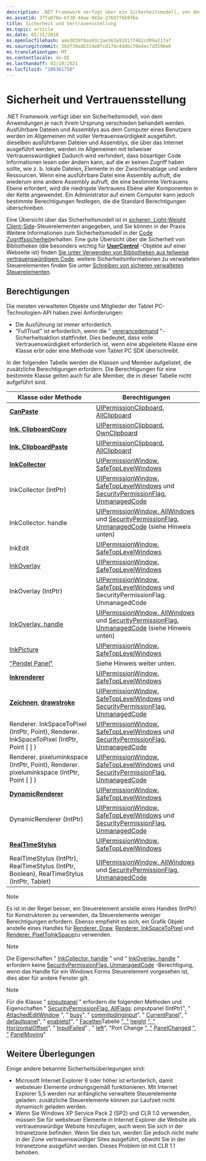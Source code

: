 ```yaml
---
description: .NET Framework verfügt über ein Sicherheitsmodell, von dem Anwendungen je nach ihrem Ursprung verschieden behandelt werden.
ms.assetid: 37fa870a-6f38-44ae-943e-27697f6b9fba
title: Sicherheit und Vertrauensstellung
ms.topic: article
ms.date: 05/31/2018
ms.openlocfilehash: a4e3039f8aa93c2ae563a918177462cd09a217af
ms.sourcegitcommit: 3bdf30edb314e0fcd17dc4ddbc70e4ec7d3596e6
ms.translationtype: MT
ms.contentlocale: de-DE
ms.lasthandoff: 02/10/2021
ms.locfileid: "106361750"
---
```

# <a name="security-and-trust"></a>Sicherheit und Vertrauensstellung

.NET Framework verfügt über ein Sicherheitsmodell, von dem Anwendungen je nach ihrem Ursprung verschieden behandelt werden. Ausführbare Dateien und Assemblys aus dem Computer eines Benutzers werden im Allgemeinen mit voller Vertrauenswürdigkeit ausgeführt. dieselben ausführbaren Dateien und Assemblys, die über das Internet ausgeführt werden, werden im Allgemeinen mit teilweiser Vertrauenswürdigkeit Dadurch wird verhindert, dass bösartiger Code Informationen lesen oder ändern kann, auf die er keinen Zugriff haben sollte, wie z. b. lokale Dateien, Elemente in der Zwischenablage und andere Ressourcen. Wenn eine ausführbare Datei eine Assembly aufruft, die wiederum eine andere Assembly aufruft, die eine bestimmte Vertrauens Ebene erfordert, wird die niedrigste Vertrauens Ebene aller Komponenten in der Kette angewendet. Ein Administrator auf einem Computer kann jedoch bestimmte Berechtigungen festlegen, die die Standard Berechtigungen überschreiben.

Eine Übersicht über das Sicherheitsmodell ist in [sicheren, Light-Weight Client-Side](/archive/msdn-magazine/2002/january/dhtml-and-net-host-secure-lightweight-client-side-controls-in-microsoft-internet-explorer)-Steuerelementen angegeben, und Sie können in der Praxis Weitere Informationen zum Sicherheitsmodell in der [Code Zugriffssicherheit](/previous-versions/msp-n-p/ff648663(v=pandp.10))erhalten. Eine gute Übersicht über die Sicherheit von Bibliotheken (die besonders wichtig für [**UserControl**](/uwp/api/Windows.UI.Xaml.Controls.UserControl?view=winrt-19041) -Objekte auf einer Webseite ist) finden [Sie unter Verwenden von Bibliotheken aus teilweise vertrauenswürdigem Code](/documentation/?url=%2flibrary%2fcpguide%2fhtml%2fcpconusinglibrariesfrompartiallytrustedcode.asp). weitere Sicherheitsinformationen zu verwalteten Steuerelementen finden Sie unter [Schreiben von sicheren verwalteten Steuerelementen](/documentation/?url=%2flibrary%2fcpguide%2fhtml%2fcpconwritingsecuremanagedcontrols.asp%3fframe%3dtrue).

## <a name="permissions"></a>Berechtigungen

Die meisten verwalteten Objekte und Mitglieder der Tablet PC-Technologien-API haben zwei Anforderungen:

-   Die Ausführung ist immer erforderlich.
-   "FullTrust" ist erforderlich, wenn die " [vererancedemand](/previous-versions/windows/) "-Sicherheitsaktion stattfindet. Dies bedeutet, dass volle Vertrauenswürdigkeit erforderlich ist, wenn eine abgeleitete Klasse eine Klasse erbt oder eine Methode vom Tablet PC SDK überschreibt.

In der folgenden Tabelle werden die Klassen und Member aufgelistet, die zusätzliche Berechtigungen erfordern. Die Berechtigungen für eine bestimmte Klasse gelten auch für alle Member, die in dieser Tabelle nicht aufgeführt sind.



| Klasse oder Methode                                                                       | Berechtigungen                                                                                                                                                                                                    |
|---------------------------------------------------------------------------------------|----------------------------------------------------------------------------------------------------------------------------------------------------------------------------------------------------------------|
| [**CanPaste**](/windows/desktop/api/msinkaut/nf-msinkaut-iinkdisp-canpaste)                                                  | [UIPermissionClipboard. AllClipboard](/dotnet/api/system.security.permissions.uipermissionclipboard?view=dotnet-plat-ext-3.1&preserve-view=true)<br/>                                                                                                           |
| [**Ink. ClipboardCopy**](/windows/desktop/api/msinkaut/nf-msinkaut-iinkdisp-clipboardcopy)                                    | [UIPermissionClipboard. OwnClipboard](/dotnet/api/system.security.permissions.uipermissionclipboard?view=dotnet-plat-ext-3.1&preserve-view=true)<br/>                                                                                                           |
| [**Ink. ClipboardPaste**](/windows/desktop/api/msinkaut/nf-msinkaut-iinkdisp-clipboardpaste)                                  | [UIPermissionClipboard. AllClipboard](/dotnet/api/system.security.permissions.uipermissionclipboard?view=dotnet-plat-ext-3.1&preserve-view=true)<br/>                                                                                                           |
| [**InkCollector**](inkcollector-class.md)                                            | [UIPermissionWindow. SafeTopLevelWindows](/dotnet/api/system.security.permissions.uipermissionwindow?view=dotnet-plat-ext-3.1&preserve-view=true)<br/>                                                                                                          |
| InkCollector (IntPtr)                                                                  | [UIPermissionWindow. SafeTopLevelWindows](/dotnet/api/system.security.permissions.uipermissionwindow?view=dotnet-plat-ext-3.1&preserve-view=true) und [SecurityPermissionFlag. UnmanagedCode](/previous-versions/windows/)<br/>         |
| InkCollector. handle                                                                   | [UIPermissionWindow. AllWindows](/dotnet/api/system.security.permissions.uipermissionwindow?view=dotnet-plat-ext-3.1&preserve-view=true) und [SecurityPermissionFlag. UnmanagedCode](/previous-versions/windows/) (siehe Hinweis unten)<br/> |
| InkEdit                                                                               | [UIPermissionWindow. SafeTopLevelWindows](/dotnet/api/system.security.permissions.uipermissionwindow?view=dotnet-plat-ext-3.1&preserve-view=true)<br/>                                                                                                          |
| [InkOverlay](/previous-versions/ms552322(v=vs.100))                                   | [UIPermissionWindow. SafeTopLevelWindows](/dotnet/api/system.security.permissions.uipermissionwindow?view=dotnet-plat-ext-3.1)<br/>                                                                                                          |
| InkOverlay (IntPtr)                                                                    | [UIPermissionWindow. SafeTopLevelWindows](/dotnet/api/system.security.permissions.uipermissionwindow?view=dotnet-plat-ext-3.1&preserve-view=true) und SecurityPermissionFlag. UnmanagedCode<br/>                                                                 |
| [InkOverlay. handle](/previous-versions/ms833109(v=msdn.10))                      | [UIPermissionWindow. AllWindows](/dotnet/api/system.security.permissions.uipermissionwindow?view=dotnet-plat-ext-3.1) und [SecurityPermissionFlag. UnmanagedCode](/previous-versions/windows/) (siehe Hinweis unten)<br/> |
| [InkPicture](/previous-versions/aa514604(v=msdn.10))                                   | [UIPermissionWindow. SafeTopLevelWindows](/dotnet/api/system.security.permissions.uipermissionwindow?view=dotnet-plat-ext-3.1)<br/>                                                                                                          |
| ["Pendel Panel"](/previous-versions/aa514041(v=msdn.10))                             | Siehe Hinweis weiter unten.<br/>                                                                                                                                                                                     |
| [**Inkrenderer**](inkrenderer-class.md)                                              | [UIPermissionWindow. SafeTopLevelWindows](/dotnet/api/system.security.permissions.uipermissionwindow?view=dotnet-plat-ext-3.1&preserve-view=true)<br/>                                                                                                          |
| [**Zeichnen**](/windows/desktop/api/msinkaut/nf-msinkaut-iinkrenderer-draw), [ **drawstroke**](/windows/desktop/api/msinkaut/nf-msinkaut-iinkrenderer-drawstroke)        | [UIPermissionWindow. SafeTopLevelWindows](/dotnet/api/system.security.permissions.uipermissionwindow?view=dotnet-plat-ext-3.1&preserve-view=true) und [SecurityPermissionFlag. UnmanagedCode](/previous-versions/windows/)<br/>         |
| Renderer. InkSpaceToPixel (IntPtr, Point), Renderer. InkSpaceToPixel (IntPtr, Point \[ \] )    | [UIPermissionWindow. SafeTopLevelWindows](/dotnet/api/system.security.permissions.uipermissionwindow?view=dotnet-plat-ext-3.1&preserve-view=true) und [SecurityPermissionFlag. UnmanagedCode](/previous-versions/windows/)<br/>         |
| Renderer. pixeluminkspace (IntPtr, Point), Renderer. pixeluminkspace (IntPtr, Point \[ \] )    | [UIPermissionWindow. SafeTopLevelWindows](/dotnet/api/system.security.permissions.uipermissionwindow?view=dotnet-plat-ext-3.1&preserve-view=true) und [SecurityPermissionFlag. UnmanagedCode](/previous-versions/windows/)<br/>         |
| [**DynamicRenderer**](/previous-versions/windows/desktop/legacy/ms701168(v=vs.85))                                      | [UIPermissionWindow. SafeTopLevelWindows](/dotnet/api/system.security.permissions.uipermissionwindow?view=dotnet-plat-ext-3.1)<br/>                                                                                                          |
| DynamicRenderer (IntPtr)                                                               | [UIPermissionWindow. SafeTopLevelWindows](/dotnet/api/system.security.permissions.uipermissionwindow?view=dotnet-plat-ext-3.1&preserve-view=true) und [SecurityPermissionFlag. UnmanagedCode](/previous-versions/windows/)<br/>         |
| [**RealTimeStylus**](realtimestylus-class.md)                                        | [UIPermissionWindow. SafeTopLevelWindows](/dotnet/api/system.security.permissions.uipermissionwindow?view=dotnet-plat-ext-3.1&preserve-view=true)<br/>                                                                                                          |
| RealTimeStylus (IntPtr), RealTimeStylus (IntPtr, Boolean), RealTimeStylus (IntPtr, Tablet) | [UIPermissionWindow. AllWindows](/dotnet/api/system.security.permissions.uipermissionwindow?view=dotnet-plat-ext-3.1&preserve-view=true) und [SecurityPermissionFlag. UnmanagedCode](/previous-versions/windows/)<br/>                  |



 

> [!Note]  
> Es ist in der Regel besser, ein Steuerelement anstelle eines Handles (IntPtr) für Konstruktoren zu verwenden, da Steuerelemente weniger Berechtigungen erfordern. Ebenso empfiehlt es sich, ein Grafik Objekt anstelle eines Handles für [Renderer. Draw](/previous-versions/ms828488(v=msdn.10)), [Renderer. InkSpaceToPixel](/previous-versions/ms828495(v=msdn.10)) und [Renderer. PixelToInkSpace](/previous-versions/ms828505(v=msdn.10))zu verwenden.

 

> [!Note]  
> Die Eigenschaften " [InkCollector. handle](/previous-versions/ms836504(v=msdn.10)) " und " [InkOverlay. handle](/previous-versions/ms833109(v=msdn.10)) " erfordern keine [SecurityPermissionFlag. UnmanagedCode](/previous-versions/windows/) -Berechtigung, wenn das Handle für ein Windows Forms Steuerelement vorgesehen ist, dies aber für andere Fenster gilt.

 

> [!Note]  
> Für die Klasse " [](/previous-versions/ms571985(v=vs.100)) [pinputpanel](/previous-versions/aa514041(v=msdn.10)) " erfordern die folgenden Methoden und Eigenschaften " [SecurityPermissionFlag. AllFlags](/previous-versions/windows/): pinputpanel (IntPtr)", " [AttachedEditWindow](/previous-versions/ms582240(v=vs.100)) [](/previous-versions/ms567754(v=vs.100))", " [busy](/previous-versions/ms571975(v=vs.100))", " [commitpdinginput](/previous-versions/ms569650(v=vs.100))", " [CurrentPanel](/previous-versions/ms571976(v=vs.100))", " [defaultpanel](/previous-versions/ms571977(v=vs.100))", " [enabletsf](/previous-versions/ms569656(v=vs.100))", " [Facetten](/previous-versions/ms571978(v=vs.100))Tabelle [", "](/previous-versions/ms571983(v=vs.100)) [height](/previous-versions/ms571979(v=vs.100)) [", "](/previous-versions/ms571982(v=vs.100)) [HorizontalOffset](/previous-versions/ms571980(v=vs.100))", " [InputFailed](/previous-versions/ms567738(v=vs.100))" [](/previous-versions/ms571984(v=vs.100)), " [left](/previous-versions/ms571981(v=vs.100))", "Port Change [", "](/previous-versions/ms569667(v=vs.100)) [PanelChanged](/previous-versions/ms567741(v=vs.100)) [", "](/previous-versions/ms569778(v=vs.100)) [PanelMoving](/previous-versions/ms567748(v=vs.100))"

 

## <a name="other-considerations"></a>Weitere Überlegungen

Einige andere bekannte Sicherheitsüberlegungen sind:

-   Microsoft Internet Explorer 6 oder höher ist erforderlich, damit websteuer Elemente ordnungsgemäß funktionieren. Mit Internet Explorer 5,5 werden nur anfängliche verwaltete Steuerelemente geladen. zusätzliche Steuerelemente können zur Laufzeit nicht dynamisch geladen werden.
-   Wenn Sie Windows XP Service Pack 2 (SP2) und CLR 1.0 verwenden, müssen Sie für websteuer Elemente in Internet Explorer die Website als vertrauenswürdige Website hinzufügen, auch wenn Sie sich in der Intranetzone befinden. Wenn Sie dies tun, werden Sie jedoch nicht mehr in der Zone vertrauenswürdiger Sites ausgeführt, obwohl Sie in der Intranetzone ausgeführt werden. Dieses Problem ist mit CLR 1.1 behoben.

 

 